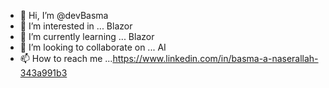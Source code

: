 - 👋 Hi, I’m @devBasma
- 👀 I’m interested in ... Blazor
- 🌱 I’m currently learning ... Blazor
- 💞️ I’m looking to collaborate on ... AI
- 📫 How to reach me ...https://www.linkedin.com/in/basma-a-naserallah-343a991b3

<!---
devBasma/devBasma is a ✨ special ✨ repository because its `README.md` (this file) appears on your GitHub profile.
You can click the Preview link to take a look at your changes.
--->
